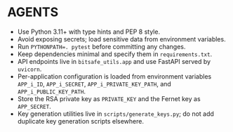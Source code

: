 # AGENTS

- Use Python 3.11+ with type hints and PEP 8 style.
- Avoid exposing secrets; load sensitive data from environment variables.
- Run `PYTHONPATH=. pytest` before committing any changes.
- Keep dependencies minimal and specify them in `requirements.txt`.
- API endpoints live in `bitsafe_utils.app` and use FastAPI served by
  `uvicorn`.
- Per-application configuration is loaded from environment variables
  `APP_i_ID`, `APP_i_SECRET`, `APP_i_PRIVATE_KEY_PATH`, and
  `APP_i_PUBLIC_KEY_PATH`.
- Store the RSA private key as `PRIVATE_KEY` and the Fernet key as `APP_SECRET`.
- Key generation utilities live in `scripts/generate_keys.py`; do not add duplicate key generation scripts elsewhere.
